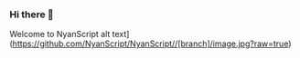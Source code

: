 ### Hi there 👋
Welcome to NyanScript
alt text](https://github.com/NyanScript/NyanScript//[branch]/image.jpg?raw=true)
